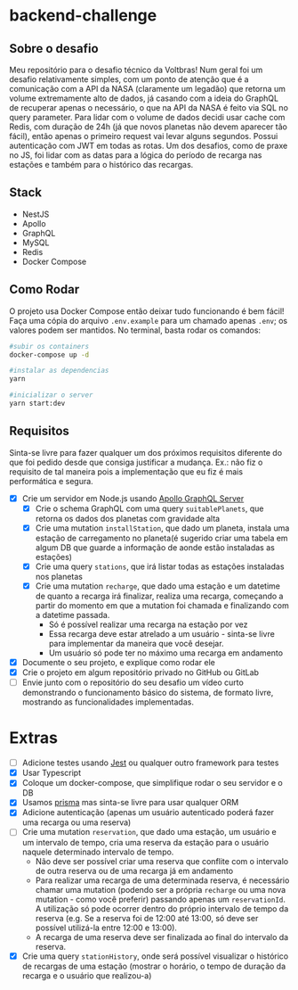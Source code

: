 # backend-challenge

## Sobre o desafio

Meu repositório para o desafio técnico da Voltbras! Num geral foi um desafio relativamente simples, com um ponto de atenção que é a comunicação com a API da NASA (claramente um legadão) que retorna um volume extremamente alto de dados, já casando com a ideia do GraphQL de recuperar apenas o necessário, o que na API da NASA é feito via SQL no query parameter. Para lidar com o volume de dados decidi usar cache com Redis, com duração de 24h (já que novos planetas não devem aparecer tão fácil), então apenas o primeiro request vai levar alguns segundos. Possui autenticação com JWT em todas as rotas. Um dos desafios, como de praxe no JS, foi lidar com as datas para a lógica do período de recarga nas estações e também para o histórico das recargas.

## Stack

- NestJS
- Apollo
- GraphQL
- MySQL
- Redis
- Docker Compose

## Como Rodar

O projeto usa Docker Compose então deixar tudo funcionando é bem fácil! Faça uma cópia do arquivo `.env.example` para um chamado apenas `.env`; os valores podem ser mantidos. No terminal, basta rodar os comandos:

```sh
#subir os containers
docker-compose up -d

#instalar as dependencias
yarn

#inicializar o server
yarn start:dev
```


## Requisitos

Sinta-se livre para fazer qualquer um dos próximos requisitos diferente do que foi pedido desde que consiga justificar a mudança. Ex.: não fiz o requisito de tal maneira pois a implementação que eu fiz é mais performática e segura.

- [x] Crie um servidor em Node.js usando [Apollo GraphQL Server](https://www.apollographql.com/docs/apollo-server/)
  - [x] Crie o schema GraphQL com uma query `suitablePlanets`, que retorna os dados dos planetas com gravidade alta
  - [x] Crie uma mutation `installStation`, que dado um planeta, instala uma estação de carregamento no planeta(é sugerido criar uma tabela em algum DB que guarde a informação de aonde estão instaladas as estações)
  - [x] Crie uma query `stations`, que irá listar todas as estações instaladas nos planetas
  - [x] Crie uma mutation `recharge`, que dado uma estação e um datetime de quanto a recarga irá finalizar, realiza uma recarga, começando a partir do momento em que a mutation foi chamada e finalizando com a datetime passada.
    - Só é possível realizar uma recarga na estação por vez
    - Essa recarga deve estar atrelado a um usuário - sinta-se livre para implementar da maneira que você desejar.
    - Um usuário só pode ter no máximo uma recarga em andamento
- [x] Documente o seu projeto, e explique como rodar ele
- [x] Crie o projeto em algum repositório privado no GitHub ou GitLab
- [ ] Envie junto com o repositório do seu desafio um vídeo curto demonstrando o funcionamento básico do sistema, de formato livre, mostrando as funcionalidades implementadas.

# Extras

- [ ] Adicione testes usando [Jest] ou qualquer outro framework para testes
- [x] Usar Typescript
- [x] Coloque um docker-compose, que simplifique rodar o seu servidor e o DB
- [x] Usamos [prisma](prisma.io) mas sinta-se livre para usar qualquer ORM
- [x] Adicione autenticação (apenas um usuário autenticado poderá fazer uma recarga ou uma reserva)
- [ ] Crie uma mutation `reservation`, que dado uma estação, um usuário e um intervalo de tempo, cria uma reserva da estação para o usuário naquele determinado intervalo de tempo.
  - Não deve ser possível criar uma reserva que conflite com o intervalo de outra reserva ou de uma recarga já em andamento
  - Para realizar uma recarga de uma determinada reserva, é necessário chamar uma mutation (podendo ser a própria `recharge` ou uma nova mutation - como você preferir) passando apenas um `reservationId`. A utilização só pode ocorrer dentro do próprio intervalo de tempo da reserva (e.g. Se a reserva foi de 12:00 até 13:00, só deve ser possível utilizá-la entre 12:00 e 13:00).
  - A recarga de uma reserva deve ser finalizada ao final do intervalo da reserva.
- [x] Crie uma query `stationHistory`, onde será possível visualizar o histórico de recargas de uma estação (mostrar o horário, o tempo de duração da recarga e o usuário que realizou-a)

[nasa]: https://exoplanetarchive.ipac.caltech.edu/TAP/sync?query=select+*+from+ps&format=json
[jest]: https://jest-everywhere.now.sh/
[voltbras]: https://voltbras.com.br
[jupiter mass]: https://en.wikipedia.org/wiki/Jupiter_mass
